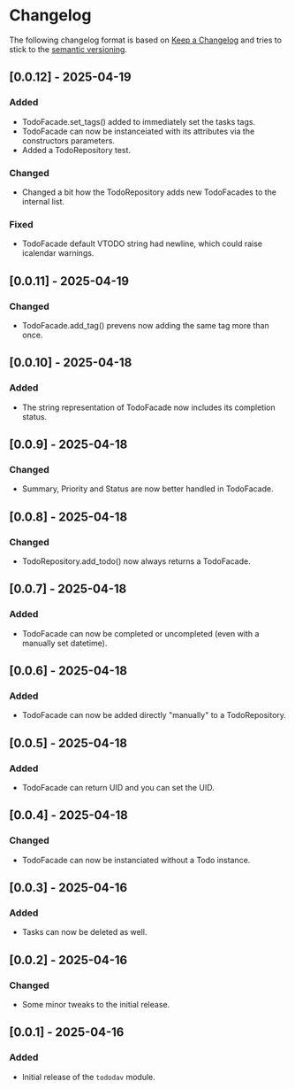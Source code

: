 # Changelog

The following changelog format is based on [Keep a Changelog](https://keepachangelog.com/en/1.0.0/) and tries to stick to the [semantic versioning](https://semver.org/spec/v2.0.0.html).

## [0.0.12] - 2025-04-19
### Added
- TodoFacade.set_tags() added to immediately set the tasks tags.
- TodoFacade can now be instanceiated with its attributes via the constructors parameters.
- Added a TodoRepository test.
### Changed
- Changed a bit how the TodoRepository adds new TodoFacades to the internal list.
### Fixed
- TodoFacade default VTODO string had newline, which could raise icalendar warnings.


## [0.0.11] - 2025-04-19
### Changed
- TodoFacade.add_tag() prevens now adding the same tag more than once.


## [0.0.10] - 2025-04-18
### Added
- The string representation of TodoFacade now includes its completion status.


## [0.0.9] - 2025-04-18
### Changed
- Summary, Priority and Status are now better handled in TodoFacade.


## [0.0.8] - 2025-04-18
### Changed
- TodoRepository.add_todo() now always returns a TodoFacade.


## [0.0.7] - 2025-04-18
### Added
- TodoFacade can now be completed or uncompleted (even with a manually set datetime).


## [0.0.6] - 2025-04-18
### Added
- TodoFacade can now be added directly "manually" to a TodoRepository.


## [0.0.5] - 2025-04-18
### Added
- TodoFacade can return UID and you can set the UID.


## [0.0.4] - 2025-04-18
### Changed
- TodoFacade can now be instanciated without a Todo instance.


## [0.0.3] - 2025-04-16
### Added
- Tasks can now be deleted as well.


## [0.0.2] - 2025-04-16
### Changed
- Some minor tweaks to the initial release.


## [0.0.1] - 2025-04-16
### Added
- Initial release of the `tododav` module.